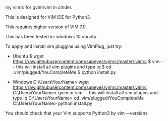 my vimrc for gvim/vim in cmder.

This is designed for VIM IDE for Python3.

This requires higher version of VIM 7.0.

This has been tested in:
  windows 10
  ubuntu


To apply and install vim pluggins using VimPlug, just try:

 - Ubuntu
   $ wget https://raw.githubusercontent.com/sapeyes/vimrc/master/.vimrc 
   $ vim   -- this will install all vim plugins and type :q
   $ cd .vim/plugged/YouCompleteMe
   $ python install.py

 - Windows
   C:\Users\YourName> wget https://raw.githubusercontent.com/sapeyes/vimrc/master/.vimrc 
   C:\Users\YourName> gvim or vim -- this will install all vim plugins and type :q
   C:\Users\YourName> cd .vim/plugged/YouCompleteMe
   C:\Users\YourName> python install.py


You should check that your Vim supports Python3 by vim --versions
 
